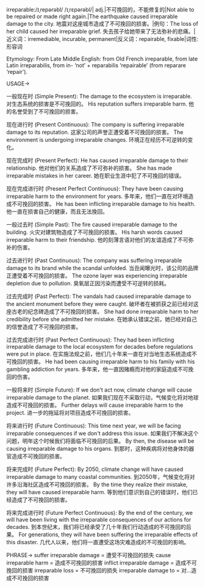 irreparable:/ɪˌrepərəbl/ /ɪˌrɛpərəbl/| adj.|不可挽回的，不能修复的|Not able to be repaired or made right again.|The earthquake caused irreparable damage to the city. 地震对这座城市造成了不可挽回的损害。|例句：The loss of her child caused her irreparable grief.  失去孩子给她带来了无法弥补的悲痛。|近义词：irremediable, incurable, permanent|反义词：repairable, fixable|词性:形容词

Etymology:
From Late Middle English: from Old French irreparable, from late Latin irreparabilis, from in- ‘not’ + reparabilis ‘repairable’ (from reparare ‘repair’).

USAGE->

一般现在时 (Simple Present):
The damage to the ecosystem is irreparable.  对生态系统的损害是不可挽回的。
His reputation suffers irreparable harm. 他的名誉受到了不可挽回的损害。

现在进行时 (Present Continuous):
The company is suffering irreparable damage to its reputation.  这家公司的声誉正遭受着不可挽回的损害。
The environment is undergoing irreparable changes. 环境正在经历不可逆转的变化。


现在完成时 (Present Perfect):
He has caused irreparable damage to their relationship. 他对他们的关系造成了不可弥补的损害。
She has made irreparable mistakes in her career. 她在职业生涯中犯了不可挽回的错误。

现在完成进行时 (Present Perfect Continuous):
They have been causing irreparable harm to the environment for years. 多年来，他们一直在对环境造成不可挽回的损害。
He has been inflicting irreparable damage to his health. 他一直在损害自己的健康，而且无法挽回。

一般过去时 (Simple Past):
The fire caused irreparable damage to the building.  火灾对建筑物造成了不可挽回的损害。
His harsh words caused irreparable harm to their friendship.  他的刻薄言语对他们的友谊造成了不可弥补的伤害。

过去进行时 (Past Continuous):
The company was suffering irreparable damage to its brand while the scandal unfolded. 当丑闻曝光时，该公司的品牌正遭受着不可挽回的损害。
The ozone layer was experiencing irreparable depletion due to pollution. 臭氧层正因污染而遭受不可逆转的损耗。

过去完成时 (Past Perfect):
The vandals had caused irreparable damage to the ancient monument before they were caught.  破坏者在被抓获之前已经对这座古老的纪念碑造成了不可挽回的损害。
She had done irreparable harm to her credibility before she admitted her mistake. 在她承认错误之前，她已经对自己的信誉造成了不可挽回的损害。


过去完成进行时 (Past Perfect Continuous):
They had been inflicting irreparable damage to the local ecosystem for decades before regulations were put in place. 在实施法规之前，他们几十年来一直在对当地生态系统造成不可挽回的损害。
He had been causing irreparable harm to his family with his gambling addiction for years. 多年来，他一直因赌瘾而对他的家庭造成不可挽回的伤害。


一般将来时 (Simple Future):
If we don't act now, climate change will cause irreparable damage to the planet.  如果我们现在不采取行动，气候变化将对地球造成不可挽回的损害。
Further delays will cause irreparable harm to the project. 进一步的拖延将对项目造成不可挽回的损害。

将来进行时 (Future Continuous):
This time next year, we will be facing irreparable consequences if we don't address this issue. 如果我们不解决这个问题，明年这个时候我们将面临不可挽回的后果。
By then, the disease will be causing irreparable damage to his organs. 到那时，这种疾病将对他身体的器官造成不可挽回的损害。

将来完成时 (Future Perfect):
By 2050, climate change will have caused irreparable damage to many coastal communities. 到2050年，气候变化将对许多沿海社区造成不可挽回的损害。
By the time they realize their mistake, they will have caused irreparable harm. 等到他们意识到自己的错误时，他们已经造成了不可挽回的损害。

将来完成进行时 (Future Perfect Continuous):
By the end of the century, we will have been living with the irreparable consequences of our actions for decades. 到本世纪末，我们将已经承受了几十年我们行动造成的不可挽回的后果。
For generations, they will have been suffering the irreparable effects of this disaster. 几代人以来，他们将一直遭受这场灾难造成的不可挽回的影响。

PHRASE->
suffer irreparable damage = 遭受不可挽回的损失
cause irreparable harm = 造成不可挽回的损害
inflict irreparable damage = 造成不可挽回的损害
irreparable loss = 不可挽回的损失
irreparable damage to = 对...造成不可挽回的损害
